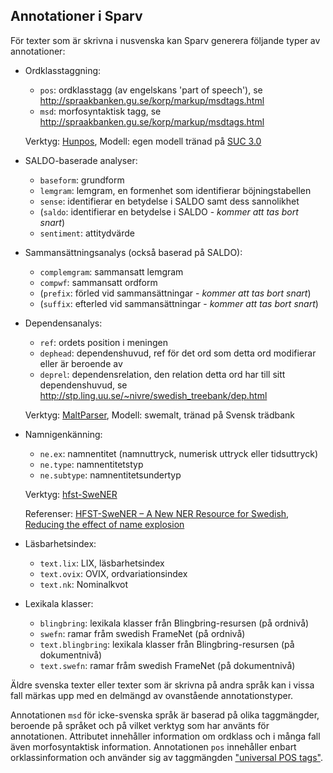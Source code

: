 
## Annotationer i Sparv

För texter som är skrivna i nusvenska kan Sparv generera följande typer av annotationer:

* Ordklasstaggning:
    * `pos`: ordklasstagg (av engelskans 'part of speech'), se http://spraakbanken.gu.se/korp/markup/msdtags.html
    * `msd`: morfosyntaktisk tagg, se http://spraakbanken.gu.se/korp/markup/msdtags.html

    Verktyg: [Hunpos](http://code.google.com/p/hunpos/),
    Modell: egen modell tränad på [SUC 3.0](https://spraakbanken.gu.se/swe/resurs/suc3)


* SALDO-baserade analyser:
    * `baseform`: grundform
    * `lemgram`: lemgram, en formenhet som identifierar böjningstabellen
    * `sense`: identifierar en betydelse i SALDO samt dess sannolikhet
    * (`saldo`: identifierar en betydelse i SALDO - *kommer att tas bort snart*)
    * `sentiment`: attitydvärde


* Sammansättningsanalys (också baserad på SALDO):
    * `complemgram`: sammansatt lemgram
    * `compwf`: sammansatt ordform
    * (`prefix`: förled vid sammansättningar - *kommer att tas bort snart*)
    * (`suffix`: efterled vid sammansättningar - *kommer att tas bort snart*)


* Dependensanalys:
    * `ref`: ordets position i meningen
    * `dephead`: dependenshuvud, ref för det ord som detta ord modifierar eller är beroende av
    * `deprel`: dependensrelation, den relation detta ord har till sitt dependenshuvud, se http://stp.ling.uu.se/~nivre/swedish_treebank/dep.html

    Verktyg: [MaltParser](http://www.maltparser.org/download.html),
    Modell: swemalt, tränad på Svensk trädbank


* Namnigenkänning:
    * `ne.ex`: namnentitet (namnuttryck, numerisk uttryck eller tidsuttryck)
    * `ne.type`: namnentitetstyp
    * `ne.subtype`: namnentitetsundertyp

    Verktyg: [hfst-SweNER](http://www.ling.helsinki.fi/users/janiemi/finclarin/ner/hfst-swener-0.9.3.tgz)

    Referenser: [HFST-SweNER – A New NER Resource for Swedish](http://www.lrec-conf.org/proceedings/lrec2014/pdf/391_Paper.pdf), [Reducing the effect of name explosion](http://demo.spraakdata.gu.se/svedk/pbl/kokkinakisBNER.pdf)


* Läsbarhetsindex:
    * `text.lix`: LIX, läsbarhetsindex
    * `text.ovix`: OVIX, ordvariationsindex
    * `text.nk`: Nominalkvot


* Lexikala klasser:
    * `blingbring`: lexikala klasser från Blingbring-resursen (på ordnivå)
    * `swefn`: ramar fråm swedish FrameNet (på ordnivå)
    * `text.blingbring`: lexikala klasser från Blingbring-resursen (på dokumentnivå)
    * `text.swefn`: ramar fråm swedish FrameNet (på dokumentnivå)


Äldre svenska texter eller texter som är skrivna på andra språk kan i vissa fall
märkas upp med en delmängd av ovanstående annotationstyper.

Annotationen `msd` för icke-svenska språk är baserad på olika taggmängder,
beroende på språket och på vilket verktyg som har använts för annotationen. Attributet
innehåller information om ordklass och i många fall även morfosyntaktisk information.
Annotationen `pos` innehåller enbart orklassinformation och använder sig av
taggmängden ["universal POS tags"](http://universaldependencies.org/u/pos/).
